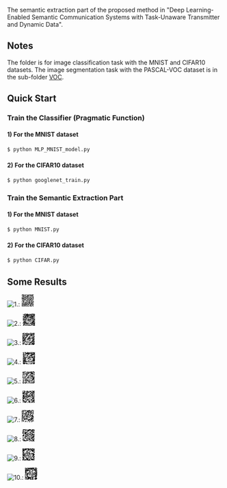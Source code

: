 The semantic extraction part of the proposed method in "Deep Learning-Enabled Semantic Communication Systems with Task-Unaware Transmitter and Dynamic Data".

## Notes
The folder is for image classification task with the MNIST and CIFAR10 datasets. The image segmentation task with the PASCAL-VOC dataset is in the sub-folder [VOC](./VOC).

## Quick Start
### Train the Classifier (Pragmatic Function)

#### 1) For the MNIST dataset
```bash
$ python MLP_MNIST_model.py
```

#### 2) For the CIFAR10 dataset
```bash
$ python googlenet_train.py
```

### Train the Semantic Extraction Part
#### 1) For the MNIST dataset
```bash
$ python MNIST.py
```

#### 2) For the CIFAR10 dataset
```bash
$ python CIFAR.py
```

## Some Results

![1.](http://latex.codecogs.com/svg.latex?\\lambda=0.1): ![image](./image_recover_combing/mnist_train_15_0.600000_lambda_1.000000.jpg)  

![2.](http://latex.codecogs.com/svg.latex?\\lambda=0.2): ![image](./image_recover_combing/mnist_train_15_0.600000_lambda_2.000000.jpg)  

![3.](http://latex.codecogs.com/svg.latex?\\lambda=0.3): ![image](./image_recover_combing/mnist_train_15_0.600000_lambda_3.000000.jpg)  

![4.](http://latex.codecogs.com/svg.latex?\\lambda=0.4): ![image](./image_recover_combing/mnist_train_15_0.600000_lambda_4.000000.jpg)  

![5.](http://latex.codecogs.com/svg.latex?\\lambda=0.5): ![image](./image_recover_combing/mnist_train_15_0.600000_lambda_5.000000.jpg)  

![6.](http://latex.codecogs.com/svg.latex?\\lambda=0.6): ![image](./image_recover_combing/mnist_train_15_0.600000_lambda_6.000000.jpg)  

![7.](http://latex.codecogs.com/svg.latex?\\lambda=0.7): ![image](./image_recover_combing/mnist_train_15_0.600000_lambda_7.000000.jpg)  

![8.](http://latex.codecogs.com/svg.latex?\\lambda=0.8): ![image](./image_recover_combing/mnist_train_15_0.600000_lambda_8.000000.jpg)  

![9.](http://latex.codecogs.com/svg.latex?\\lambda=0.9): ![image](./image_recover_combing/mnist_train_15_0.600000_lambda_9.000000.jpg)  

![10.](http://latex.codecogs.com/svg.latex?\\lambda=1.0): ![image](./image_recover_combing/mnist_train_15_0.600000_lambda_10.000000.jpg)  

